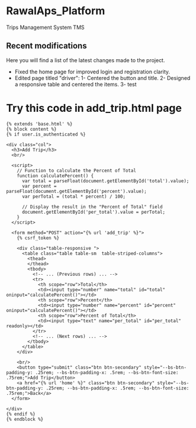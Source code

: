 # RawalAps_Platform
Trips Management System TMS


## Recent modifications

Here you will find a list of the latest changes made to the project.

- Fixed the home page for improved login and registration clarity.
- Edited page titled "driver":
  1- Centered the button and title.
  2- Designed a responsive table and centered the items.
  3-  test


# Try this code in add_trip.html page
```
{% extends 'base.html' %}
{% block content %}
{% if user.is_authenticated %}

<div class="col">
  <h3>Add Trip</h3>
  <br/>

  <script>
    // Function to calculate the Percent of Total
    function calculatePercent() {
      var total = parseFloat(document.getElementById('total').value);
      var percent = parseFloat(document.getElementById('percent').value);
      var perTotal = (total * percent) / 100;

      // Display the result in the "Percent of Total" field
      document.getElementById('per_total').value = perTotal;
    }
  </script>

  <form method="POST" action="{% url 'add_trip' %}">
    {% csrf_token %}

    <div class="table-responsive ">
      <table class="table table-sm  table-striped-columns">
        <thead>
        </thead>
        <tbody>
          <!-- ... (Previous rows) ... -->
          <tr>
            <th scope="row">Total</th>
            <td><input type="number" name="total" id="total" oninput="calculatePercent()"></td>
            <th scope="row">Percent</th>
            <td><input type="number" name="percent" id="percent" oninput="calculatePercent()"></td>
            <th scope="row">Percent of Total</th>
            <td><input type="text" name="per_total" id="per_total" readonly></td>
          </tr>
          <!-- ... (Next rows) ... -->
        </tbody>
      </table>
    </div>

    <br/>
    <button type="submit" class="btn btn-secondary" style="--bs-btn-padding-y: .25rem; --bs-btn-padding-x: .5rem; --bs-btn-font-size: .75rem;">Add Trip</button>
    <a href="{% url 'home' %}" class="btn btn-secondary" style="--bs-btn-padding-y: .25rem; --bs-btn-padding-x: .5rem; --bs-btn-font-size: .75rem;">Back</a>
  </form>

</div>
{% endif %}
{% endblock %}
  ```
